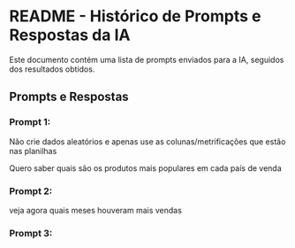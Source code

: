 # README - Histórico de Prompts e Respostas da IA

Este documento contém uma lista de prompts enviados para a IA, seguidos dos resultados obtidos.

## Prompts e Respostas

### Prompt 1:
Não crie dados aleatórios e apenas use as colunas/metrificações que estão nas planilhas

Quero saber quais são os produtos mais populares em cada país de venda


### Prompt 2:
veja agora quais meses houveram mais vendas


### Prompt 3:

